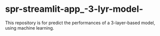 # spr-streamlit-app_-3-lyr-model-
This repository is for predict the performances of a 3-layer-based model, using machine learning.
